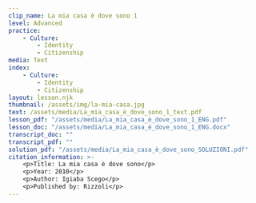 ```yaml
---
clip_name: La mia casa è dove sono 1
level: Advanced
practice: 
    - Culture: 
        - Identity
        - Citizenship
media: Text
index: 
    - Culture: 
        - Identity
        - Citizenship
layout: lesson.njk
thumbnail: /assets/img/la-mia-casa.jpg
text: /assets/media/La_mia_casa_è_dove_sono_1_text.pdf
lesson_pdf: "/assets/media/La_mia_casa_è_dove_sono_1_ENG.pdf"
lesson_doc: "/assets/media/La_mia_casa_è_dove_sono_1_ENG.docx"
transcript_doc: ""
transcript_pdf: ""
solution_pdf: "/assets/media/La_mia_casa_è_dove_sono_SOLUZIONI.pdf"
citation_information: >- 
    <p>Title: La mia casa è dove sono</p>
    <p>Year: 2010</p>
    <p>Author: Igiaba Scego</p>
    <p>Published by: Rizzoli</p>
---
```

